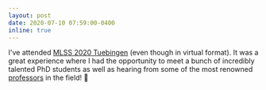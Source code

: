 ```yaml
---
layout: post
date: 2020-07-10 07:59:00-0400
inline: true
---
```


I've attended [MLSS 2020 Tuebingen](http://mlss.tuebingen.mpg.de/2020/) (even though in virtual format). It was a great experience where I had the opportunity to meet a bunch of incredibly talented PhD students as well as hearing from some of the most renowned [professors](http://mlss.tuebingen.mpg.de/2020/speakers.html) in the field! 🏫